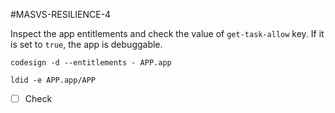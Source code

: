 #MASVS-RESILIENCE-4 

Inspect the app entitlements and check the value of `get-task-allow` key. If it is set to `true`, the app is debuggable.

```
codesign -d --entitlements - APP.app
```

```
ldid -e APP.app/APP
```

- [ ] Check